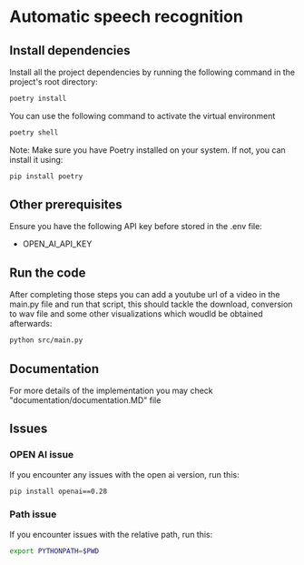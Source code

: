 # Automatic speech recognition

## Install dependencies

Install all the project dependencies by running the following command in the 
project's root directory:

```bash
poetry install
```

You can use the following command to activate the virtual environment

```bash
poetry shell
```

Note: Make sure you have Poetry installed on your system. If not, you can install it
using:

```bash
pip install poetry
```

## Other prerequisites

Ensure you have the following API key before stored in the .env file:

- OPEN_AI_API_KEY

## Run the code

After completing those steps you can add a youtube url of a video in the main.py 
file and run that script, this should tackle the download, conversion to wav file and 
some other visualizations which woudld be obtained afterwards:

```bash
python src/main.py
```

## Documentation

For more details of the implementation you may check "documentation/documentation.MD" 
file

## Issues

### OPEN AI issue

If you encounter any issues with the open ai version, run this:

```bash
pip install openai==0.28
```

### Path issue

If you encounter issues with the relative path, run this:

```bash
export PYTHONPATH=$PWD
```

